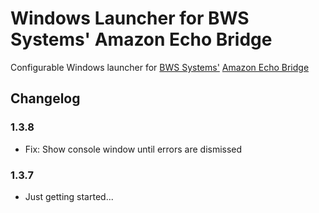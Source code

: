 Windows Launcher for BWS Systems' Amazon Echo Bridge
=========

Configurable Windows launcher for [BWS Systems'](http://www.bwssystems.com/) [Amazon Echo Bridge](https://github.com/bwssytems/ha-bridge/)

## Changelog

### 1.3.8
* Fix: Show console window until errors are dismissed

### 1.3.7
* Just getting started...